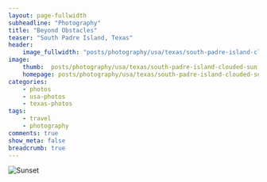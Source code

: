 ```yaml
---
layout: page-fullwidth
subheadline: "Photography"
title: "Beyond Obstacles"
teaser: "South Padre Island, Texas"
header:
    image_fullwidth: "posts/photography/usa/texas/south-padre-island-clouded-sun-header.png"
image:
    thumb:  posts/photography/usa/texas/south-padre-island-clouded-sun.jpeg
    homepage: posts/photography/usa/texas/south-padre-island-clouded-sun.jpeg
categories:
    - photos
    - usa-photos
    - texas-photos
tags:
    - travel
    - photography
comments: true
show_meta: false
breadcrumb: true
---
```


![Sunset]({{site.urlimg}}posts\photography\usa\texas\south-padre-island-clouded-sun.jpeg)
